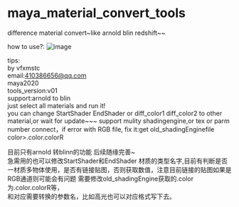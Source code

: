 # maya_material_convert_tools
difference material convert~like arnold blin redshift~~

how to use?:
![image](https://github.com/qqqq88902494/maya_material_convert_tools/blob/master/GIF.gif )  

tips:<br>
by vfxmstc<br> 
email:410386656@qq.com<br>
maya2020<br>
tools_version:v01<br>
support:arnold to blin<br>
just select all materials and run it!<br>
you can change StartShader EndShader  or diff_color1  diff_color2  to other material,or wait for update~~~
support mulity shadingengine,or tex or parm number connect，if error with RGB file, fix it:get old_shadingEnginefile color>.color.colorR<br>

目前只有arnold 转blinn的功能  后续随缘完善~<br>
急需用的也可以修改StartShader和EndShader  材质的类型名字,目前有判断是否一材质多物体使用，是否有链接贴图，否则获取数值，注意目前链接的贴图如果是RGB通道则可能会有问题 需要修改old_shadingEngine获取的.color为.color.colorR等，<br>
和对应需要转换的参数名，比如高光也可以对应格式写下去。<br>


